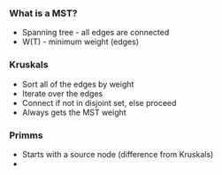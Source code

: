 ### What is a MST?
- Spanning tree - all edges are connected
- W(T) - minimum weight (edges)
### Kruskals
- Sort all of the edges by weight
- Iterate over the edges
- Connect if not in disjoint set, else proceed
- Always gets the MST weight
### Primms
- Starts with a source node (difference from Kruskals)
- 